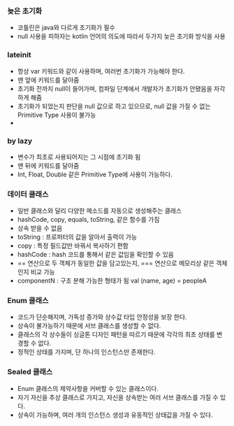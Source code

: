 

### 늦은 초기화
- 코틀린은 java와 다르게 초기화가 필수
- null 사용을 피하자는 kotlin 언어의 의도에 따라서 두가지 늦은 초기화 방식을 사용

### lateinit
- 항상 var 키워드와 같이 사용하며, 여러번 초기화가 가능해야 한다.
- 맨 앞에 키워드를 달아줌
- 초기화 전까지 null이 들어가며, 컴파일 단계에서 개발자가 초기화가 안됐음을 자각하게 해줌
- 초기화가 되었는지 판단을 null 값으로 하고 있으므로, null 값을 가질 수 없는 Primitive Type 사용이 불가능
- 
### by lazy
- 변수가 최초로 사용되어지는 그 시점에 초기화 됨
- 맨 뒤에 키워드를 달아줌
- Int, Float, Double 같은 Primitive Type에 사용이 가능하다.

### 데이터 클래스
- 일반 클래스와 달리 다양한 메소드를 자동으로 생성해주는 클래스
- hashCode, copy, equals, toString, 같은 함수를 가짐 
- 상속 받을 수 없음
- toString : 프로퍼터의 값을 알아서 출력이 가능
- copy : 특정 필드값만 바꿔서 복사하기 편함
- hashCode : hash 코드를 통해서 같은 값임을 확인할 수 있음
- == 연산으로 두 객체가 동일한 값을 담고있는지, === 연산으로 메모리상 같은 객체인지 비교 가능
- componentN : 구조 분해 가능한 형태가 됨 val (name, age) = peopleA

### Enum 클래스
- 코드가 단순해지며, 가독성 증가와 상수값 타입 안정성을 보장 한다.
- 상속이 불가능하기 때문에 서브 클래스를 생성할 수 없다.
- 클래스의 각 상수들이 싱글톤 디자인 패턴을 따르기 때문에 각각의 최초 상태를 변경할 수 없다.
- 정적인 상태를 가지며, 단 하나의 인스턴스만 존재한다.

### Sealed 클래스
- Enum 클래스의 제약사항을 커버할 수 있는 클래스이다.
- 자기 자신을 추상 클래스로 가지고, 자신을 상속받는 여러 서브 클래스를 가질 수 있다.
- 상속이 가능하며, 여러 개의 인스턴스 생성과 유동적인 상태값을 가질 수 있다.